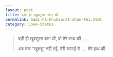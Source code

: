```yaml
---
layout: post
title: बड़ी ही खूबसूरत शाम थी
permalink: badi-hi-khubsurat-sham-thi.html
category: Love-Status
---
```

> बड़ी ही खूबसूरत शाम थी, वो तेरे साथ की …..
> 
> अब तक “खुशबू” नही गई, मेरी कलाई से …. तेरे हाथ की..
